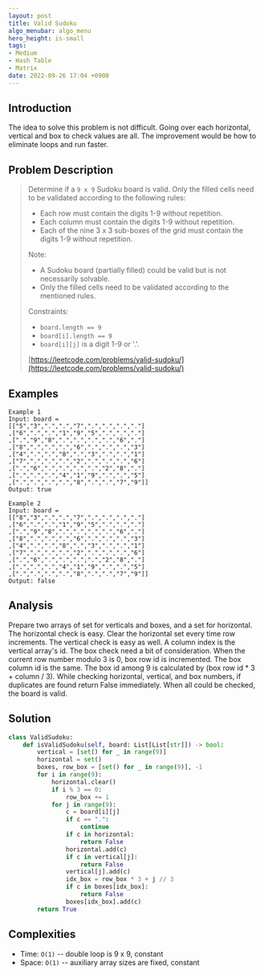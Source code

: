 ```yaml
---
layout: post
title: Valid Sudoku
algo_menubar: algo_menu
hero_height: is-small
tags:
- Medium
- Hash Table
- Matrix
date: 2022-09-26 17:04 +0900
---
```

## Introduction
The idea to solve this problem is not difficult.
Going over each horizontal, vertical and box to check values are all.
The improvement would be how to eliminate loops and run faster.

## Problem Description
> Determine if a `9 x 9` Sudoku board is valid.
> Only the filled cells need to be validated according to the following rules:
> - Each row must contain the digits 1-9 without repetition.
> - Each column must contain the digits 1-9 without repetition.
> - Each of the nine 3 x 3 sub-boxes of the grid must contain the digits 1-9 without repetition.
>
> Note:
> - A Sudoku board (partially filled) could be valid but is not necessarily solvable.
> - Only the filled cells need to be validated according to the mentioned rules.
>
> Constraints:
> - `board.length == 9`
> - `board[i].length == 9`
> - `board[i][j]` is a digit 1-9 or '.'.
>
> [https://leetcode.com/problems/valid-sudoku/](https://leetcode.com/problems/valid-sudoku/)

## Examples
```
Example 1
Input: board = 
[["5","3",".",".","7",".",".",".","."]
,["6",".",".","1","9","5",".",".","."]
,[".","9","8",".",".",".",".","6","."]
,["8",".",".",".","6",".",".",".","3"]
,["4",".",".","8",".","3",".",".","1"]
,["7",".",".",".","2",".",".",".","6"]
,[".","6",".",".",".",".","2","8","."]
,[".",".",".","4","1","9",".",".","5"]
,[".",".",".",".","8",".",".","7","9"]]
Output: true
```

```
Example 2
Input: board = 
[["8","3",".",".","7",".",".",".","."]
,["6",".",".","1","9","5",".",".","."]
,[".","9","8",".",".",".",".","6","."]
,["8",".",".",".","6",".",".",".","3"]
,["4",".",".","8",".","3",".",".","1"]
,["7",".",".",".","2",".",".",".","6"]
,[".","6",".",".",".",".","2","8","."]
,[".",".",".","4","1","9",".",".","5"]
,[".",".",".",".","8",".",".","7","9"]]
Output: false
```

## Analysis
Prepare two arrays of set for verticals and boxes, and a set for horizontal.
The horizontal check is easy. Clear the horizontal set every time row increments.
The vertical check is easy as well.
A column index is the vertical array's id.
The box check need a bit of consideration.
When the current row number modulo 3 is 0, box row id is incremented.
The box column id is the same.
The box id among 9 is calculated by (box row id * 3 + column / 3).
While checking horizontal, vertical, and box numbers,
if duplicates are found return False immediately.
When all could be checked, the board is valid.

## Solution
```python
class ValidSudoku:
    def isValidSudoku(self, board: List[List[str]]) -> bool:
        vertical = [set() for _ in range(9)]
        horizontal = set()
        boxes, row_box = [set() for _ in range(9)], -1
        for i in range(9):
            horizontal.clear()
            if i % 3 == 0:
                row_box += 1
            for j in range(9):
                c = board[i][j]
                if c == ".":
                    continue
                if c in horizontal:
                    return False
                horizontal.add(c)
                if c in vertical[j]:
                    return False
                vertical[j].add(c)
                idx_box = row_box * 3 + j // 3
                if c in boxes[idx_box]:
                    return False
                boxes[idx_box].add(c)
        return True
```

## Complexities
- Time: `O(1)` -- double loop is 9 x 9, constant
- Space: `O(1)` -- auxiliary array sizes are fixed, constant
